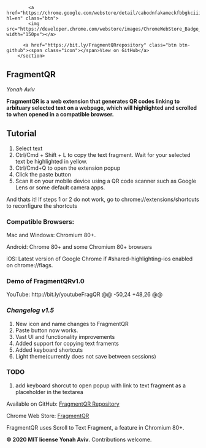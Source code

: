 
 <section id="downloads">
          
            
            <a href="https://chrome.google.com/webstore/detail/cabodnfakameckfbbgkciiifempglloj?hl=en" class="btn">
            <img src="https://developer.chrome.com/webstore/images/ChromeWebStore_Badge_v2_496x150.png" width="150px"></a>
          
          <a href="https://bit.ly/FragmentQRrepository" class="btn btn-github"><span class="icon"></span>View on GitHub</a>
        </section>
  <h1>FragmentQR</h1><p>
 <em>Yonah Aviv</em><p>

<b>FragmentQR is a web extension that generates QR codes linking to arbituary selected text on a webpage, which will highlighted and scrolled to when opened in a compatible browser.</b>
<h2>Tutorial</h2><p>
 <ol>
  <li>Select text</li>
  <li>Ctrl/Cmd + Shift + L to copy the text fragment. Wait for your selected text be highlighted in yellow.
  <li>Ctrl/Cmd+Q to open the extension popup</li>
  <li>Click the paste button</li>
  <li>Scan it on your mobile device using a QR code scanner such as Google Lens or some default camera apps.
 </ol>
 And thats it! If steps 1 or 2 do not work, go to chrome://extensions/shortcuts to reconfigure the shortcuts<p>
 
<h3>Compatible Browsers:</h3>
Mac and Windows: Chromium 80+.<P>
Android: Chrome 80+ and some Chromium 80+ browsers<p>
iOS: Latest version of Google Chrome if #shared-highlighting-ios enabled on chrome://flags.<p>
<h3>Demo of FragmentQRv1.0</h3>
YouTube: http://bit.ly/youtubeFragQR
@@ -50,24 +48,26 @@
 
<h3><em>Changelog v1.5</em></h3><p>
 <ol>  
  <li>New icon and name changes to FragmentQR</li>
  <li>Paste button now works.</li>
  <li>Vast UI and functionality improvements</li>
  <li>Added support for copying text framents</li>
  <li>Added keyboard shortcuts</li>
  <li>Light theme(currently does not save between sessions)</li>
 </ol><p>
<h3>TODO</h3><p>
  <ol>
    <li>add keyboard shorcut to open popup with link to text fragment as a placeholder in the textarea</li>
  </ol>
  
Available on GitHub: [FragmentQR Repository](https://bit.ly/FragmentQRrepository)<p>
Chrome Web Store: [FragmentQR](https://bit.ly/GetFragmentedQR)<p>
FragmentQR uses Scroll to Text Fragment, a feature in Chromium 80+.<p>
<b>© 2020 MIT license Yonah Aviv.</b>
Contributions welcome.<p>
